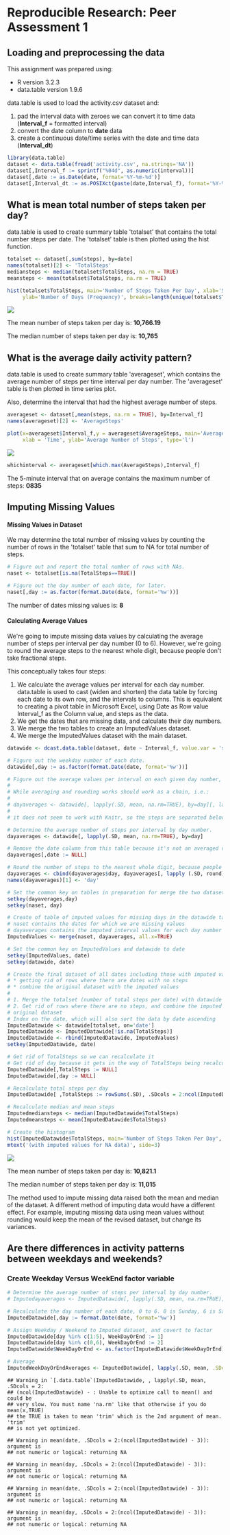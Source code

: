 # Reproducible Research: Peer Assessment 1

## Loading and preprocessing the data
This assignment was prepared using:  
* R version 3.2.3  
* data.table version 1.9.6

data.table is used to load the activity.csv dataset and:  
1. pad the interval data with zeroes we can convert it to time data (**Interval_f** = formatted interval)  
2. convert the date column to **date** data  
3. create a continuous date/time series with the date and time data (**Interval_dt**)  



```r
library(data.table)
dataset <- data.table(fread('activity.csv', na.strings='NA'))
dataset[,Interval_f := sprintf("%04d", as.numeric(interval))]
dataset[,date := as.Date(date, format='%Y-%m-%d')] 
dataset[,Interval_dt := as.POSIXct(paste(date,Interval_f), format='%Y-%m-%d %H%M')]  
```

## What is mean total number of steps taken per day?

data.table is used to create summary table 'totalset' that contains the total number steps per date. The 'totalset' table is then plotted using the hist function.


```r
totalset <- dataset[,sum(steps), by=date]
names(totalset)[2] <- 'TotalSteps'
mediansteps <- median(totalset$TotalSteps, na.rm = TRUE)
meansteps <- mean(totalset$TotalSteps, na.rm = TRUE)

hist(totalset$TotalSteps, main='Number of Steps Taken Per Day', xlab='Steps Taken Per Day',
     ylab='Number of Days (Frequency)', breaks=length(unique(totalset$TotalSteps)))  
```

![](PA1_template_files/figure-html/mean_steps_per_day-1.png) 

The mean number of steps taken per day is: **10,766.19**

The median number of steps taken per day is: **10,765**

## What is the average daily activity pattern?

data.table is used to create summary table 'averageset', which contains the average number of steps per time interval per day number. The 'averageset' table is then plotted in time series plot.

Also, determine the interval that had the highest average number of steps.

```r
averageset <- dataset[,mean(steps, na.rm = TRUE), by=Interval_f]
names(averageset)[2] <- 'AverageSteps'

plot(x=averageset$Interval_f,y = averageset$AverageSteps, main='Average Daily Pattern',
     xlab = 'Time', ylab='Average Number of Steps', type='l')
```

![](PA1_template_files/figure-html/average_daily_activity_pattern-1.png) 

```r
whichinterval <- averageset[which.max(AverageSteps),Interval_f]
```

The 5-minute interval that on average contains the maximum number of steps: **0835**

## Imputing Missing Values

#### Missing Values in Dataset
We may determine the total number of missing values by counting the number of rows in the 'totalset' table that sum to NA for total number of steps.


```r
# Figure out and report the total number of rows with NAs. 
naset <- totalset[is.na(TotalSteps==TRUE)]

# Figure out the day number of each date, for later.
naset[,day := as.factor(format.Date(date, format='%w'))]
```

The number of dates missing values is: **8**

#### Calculating Average Values 

We're going to impute missing data values by calculating the average number of steps per interval per day number (0 to 6). However, we're going to round the average steps to the nearest whole digit, because people don't take fractional steps.

This conceptually takes four steps:  
1. We calculate the average values per interval for each day number. data.table is used to cast (widen and shorten) the data table by forcing each date to its own row, and the intervals to columns. This is equivalent to creating a pivot table in Microsoft Excel, using Date as Row value Interval_f as the Column value, and steps as the data.  
2. We get the dates that are missing data, and calculate their day numbers.  
3. We merge the two tables to create an ImputedValues dataset.  
4. We merge the ImputedValues dataset with the main dataset.  


```r
datawide <- dcast.data.table(dataset, date ~ Interval_f, value.var = 'steps')

# Figure out the weekday number of each date.
datawide[,day := as.factor(format.Date(date, format='%w'))]

# Figure out the average values per interval on each given day number, but round to the nearest digit because people don't take fractional steps. This will obviously skew the median and average steps.
#
# While averaging and rounding works should work as a chain, i.e.:
#
# dayaverages <- datawide[, lapply(.SD, mean, na.rm=TRUE), by=day][, lapply (.SD, round), .SDcols=2:ncol(dayaverages)]
#
# it does not seem to work with Knitr, so the steps are separated below

# Determine the average number of steps per interval by day number.
dayaverages <- datawide[, lapply(.SD, mean, na.rm=TRUE), by=day]

# Remove the date column from this table because it's not an averaged value.
dayaverages[,date := NULL]

# Round the number of steps to the nearest whole digit, because people don't take fractional steps. The first column is day, so it won't be averaged, but we still need it as an identifier column.
dayaverages <- cbind(dayaverages$day, dayaverages[, lapply (.SD, round), .SDcols=2:ncol(dayaverages)])
names(dayaverages)[1] <- 'day'

# Set the common key on tables in preparation for merge the two datasets
setkey(dayaverages,day)
setkey(naset, day)

# Create of table of imputed values for missing days in the datawide table.
# naset contains the dates for which we are missing values
# dayaverages contains the imputed interval values for each day number
ImputedValues <- merge(naset, dayaverages, all.x=TRUE)

# Set the common key on ImputedValues and datawide to date
setkey(ImputedValues, date)
setkey(datawide, date)

# Create the final dataset of all dates including those with imputed values. While the R data.table package is pretty strong with column manipulation, it is less so with row manipulation. There is no easy way to update rows. So we're going to do a SQL UPDATE in two steps:
# * getting rid of rows where there are dates with no steps
# * combine the original dataset with the imputed values
#
# 1. Merge the totalset (number of total steps per date) with datawide  
# 2. Get rid of rows where there are no steps, and combine the imputed values with the
# original dataset
# Index on the date, which will also sort the data by date ascending
ImputedDatawide <- datawide[totalset, on='date']
ImputedDatawide <- ImputedDatawide[!is.na(TotalSteps)]
ImputedDatawide <- rbind(ImputedDatawide, ImputedValues)
setkey(ImputedDatawide, date)

# Get rid of TotalSteps so we can recalculate it
# Get rid of day because it gets in the way of TotalSteps being recalculated (specifically, the .SDCols parameter)
ImputedDatawide[,TotalSteps := NULL]
ImputedDatawide[,day := NULL]

# Recalculate total steps per day
ImputedDatawide[ ,TotalSteps := rowSums(.SD), .SDcols = 2:ncol(ImputedDatawide)]

# Recalculate median and mean steps
Imputedmediansteps <- median(ImputedDatawide$TotalSteps)
Imputedmeansteps <- mean(ImputedDatawide$TotalSteps)

# Create the histogram
hist(ImputedDatawide$TotalSteps, main='Number of Steps Taken Per Day', xlab='Steps Taken Per Day', ylab='Number of Days (Frequency)', breaks=length(unique(ImputedDatawide$TotalSteps)))
mtext('(with imputed values for NA data)', side=3) 
```

![](PA1_template_files/figure-html/impute_missing_values-1.png) 

The mean number of steps taken per day is: **10,821.1**

The median number of steps taken per day is: **11,015**

The method used to impute missing data raised both the mean and median of the dataset. A different method of imputing data would have a different effect. For example, imputing missing data using mean values without rounding would keep the mean of the revised dataset, but change its variances.

## Are there differences in activity patterns between weekdays and weekends?

### Create Weekday Versus WeekEnd factor variable

```r
# Determine the average number of steps per interval by day number.
# Imputedayaverages <- ImputedDatawide[, lapply(.SD, mean, na.rm=TRUE), by=day]

# Recalculate the day number of each date, 0 to 6. 0 is Sunday, 6 is Saturday.
ImputedDatawide[,day := format.Date(date, format='%w')]

# Assign Weekday / Weekend to Imputed dataset, and covert to factor
ImputedDatawide[day %in% c(1:5), WeekDayOrEnd := 1]  
ImputedDatawide[day %in% c(0,6), WeekDayOrEnd := 2]  
ImputedDatawide$WeekDayOrEnd <- as.factor(ImputedDatawide$WeekDayOrEnd)

# Average 
ImputedWeekDayOrEndAverages <- ImputedDatawide[, lapply(.SD, mean, .SDcols=2:(ncol(ImputedDatawide)-3)), by=WeekDayOrEnd]
```

```
## Warning in `[.data.table`(ImputedDatawide, , lapply(.SD, mean, .SDcols = 2:
## (ncol(ImputedDatawide) - : Unable to optimize call to mean() and could be
## very slow. You must name 'na.rm' like that otherwise if you do mean(x,TRUE)
## the TRUE is taken to mean 'trim' which is the 2nd argument of mean. 'trim'
## is not yet optimized.
```

```
## Warning in mean(date, .SDcols = 2:(ncol(ImputedDatawide) - 3)): argument is
## not numeric or logical: returning NA
```

```
## Warning in mean(day, .SDcols = 2:(ncol(ImputedDatawide) - 3)): argument is
## not numeric or logical: returning NA
```

```
## Warning in mean(date, .SDcols = 2:(ncol(ImputedDatawide) - 3)): argument is
## not numeric or logical: returning NA
```

```
## Warning in mean(day, .SDcols = 2:(ncol(ImputedDatawide) - 3)): argument is
## not numeric or logical: returning NA
```
